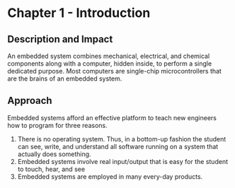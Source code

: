 # **Chapter 1 - Introduction** 

## **Description and Impact**
An embedded system combines mechanical, electrical, and chemical components along with a computer, hidden inside, to perform a single dedicated purpose.
Most computers are single-chip microcontrollers that are the brains of an embedded system.

## **Approach**
Embedded systems afford an effective platform to teach new engineers how to program for three reasons.
1. There is no operating system. Thus, in a bottom-up fashion the student can see, write, and understand all software running on a system that actually does something.
2. Embedded systems involve real input/output that is easy for the student to touch, hear, and see
3. Embedded systems are employed in many every-day products.

